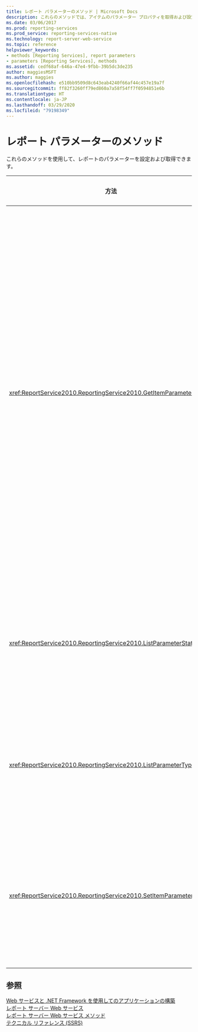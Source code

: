 ```yaml
---
title: レポート パラメーターのメソッド | Microsoft Docs
description: これらのメソッドでは、アイテムのパラメーター プロパティを取得および設定したり、パラメーター値を検証したり、サポートされているパラメーターの状態を取得したり、パラメーターの型を取得したりします。
ms.date: 03/06/2017
ms.prod: reporting-services
ms.prod_service: reporting-services-native
ms.technology: report-server-web-service
ms.topic: reference
helpviewer_keywords:
- methods [Reporting Services], report parameters
- parameters [Reporting Services], methods
ms.assetid: cedf68af-646a-47e4-9fbb-39b5dc3de235
author: maggiesMSFT
ms.author: maggies
ms.openlocfilehash: e510bb9509d8c643eab4240f66af44c457e19a7f
ms.sourcegitcommit: ff82f3260ff79ed860a7a58f54ff7f0594851e6b
ms.translationtype: HT
ms.contentlocale: ja-JP
ms.lasthandoff: 03/29/2020
ms.locfileid: "79198349"
---
```

# <a name="report-parameters-methods"></a>レポート パラメーターのメソッド
  これらのメソッドを使用して、レポートのパラメーターを設定および取得できます。  
  
|方法|アクション|  
|------------|------------|  
|<xref:ReportService2010.ReportingService2010.GetItemParameters%2A>|指定したアイテムのアイテム パラメーター プロパティを返します。 このメソッドは、アイテムのパラメーターで指定したパラメーター値を検証するために使用することもできます。|  
|<xref:ReportService2010.ReportingService2010.ListParameterStates%2A>|サポートされているパラメーターの状態の一覧を返します。|  
|<xref:ReportService2010.ReportingService2010.ListParameterTypes%2A>|サポートされているパラメーターの型の一覧を返します。|  
|<xref:ReportService2010.ReportingService2010.SetItemParameters%2A>|指定したアイテムのアイテム パラメーター プロパティを設定します。|  
  
## <a name="see-also"></a>参照  
 [Web サービスと .NET Framework を使用してのアプリケーションの構築](../../../reporting-services/report-server-web-service/net-framework/building-applications-using-the-web-service-and-the-net-framework.md)   
 [レポート サーバー Web サービス](../../../reporting-services/report-server-web-service/report-server-web-service.md)   
 [レポート サーバー Web サービス メソッド](../../../reporting-services/report-server-web-service/methods/report-server-web-service-methods.md)   
 [テクニカル リファレンス (SSRS)](../../../reporting-services/technical-reference-ssrs.md)  
  
  
